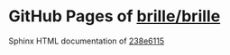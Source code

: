 GitHub Pages of [brille/brille](https://github.com/brille/brille.git)
======================================
Sphinx HTML documentation of [238e6115](https://github.com/brille/brille/tree/238e6115a776357e4f661431cd88e8f01b264293)
